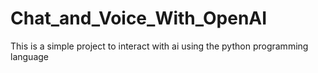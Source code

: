 # Chat_and_Voice_With_OpenAI
This is a simple project to interact with ai using the python programming language
